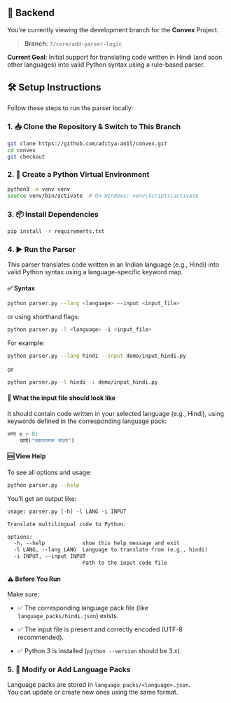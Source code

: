 ## 🚧 Backend

You're currently viewing the development branch for the **Convex** Project.

> **Branch:** `7/core/add-parser-logic`

**Current Goal**: Initial support for translating code written in Hindi (and soon other languages) into valid Python syntax using a rule-based parser.


## 🛠️ Setup Instructions

Follow these steps to run the parser locally:

### 1. 📥 Clone the Repository & Switch to This Branch

```sh
git clone https://github.com/aditya-an1l/convex.git
cd convex
git checkout 

```

### 2. 🐍 Create a Python Virtual Environment

```sh
python3 -m venv venv
source venv/bin/activate  # On Windows: venv\Scripts\activate

```

### 3. 📦 Install Dependencies

```sh
pip install -r requirements.txt

```

### 4. ▶️ Run the Parser

This parser translates code written in an Indian language (e.g., Hindi) into valid Python syntax using a language-specific keyword map.

#### ✅ Syntax

```sh
python parser.py --lang <language> --input <input_file>

```

or using shorthand flags:

```sh
python parser.py -l <language> -i <input_file>

```

For example:

```sh
python parser.py --lang hindi --input demo/input_hindi.py

```

or

```sh
python parser.py -l hindi -i demo/input_hindi.py

```

#### 🧠 What the input file should look like

It should contain code written in your selected language (e.g., Hindi), using keywords defined in the corresponding language pack:

```py
अगर x > 0:
    छापो("सकारात्मक संख्या")

```

#### 🆘 View Help

To see all options and usage:

```sh
python parser.py --help

```

You’ll get an output like:

```txt
usage: parser.py [-h] -l LANG -i INPUT

Translate multilingual code to Python.

options:
  -h, --help            show this help message and exit
  -l LANG, --lang LANG  Language to translate from (e.g., hindi)
  -i INPUT, --input INPUT
                        Path to the input code file

```

#### ⚠️ Before You Run

Make sure:

-   ✅ The corresponding language pack file (like `language_packs/hindi.json`) exists.
    
-   ✅ The input file is present and correctly encoded (UTF-8 recommended).
    
-   ✅ Python 3 is installed (`python --version` should be 3.x).
    


### 5. 📝 Modify or Add Language Packs

Language packs are stored in `language_packs/<language>.json`.  
You can update or create new ones using the same format.
